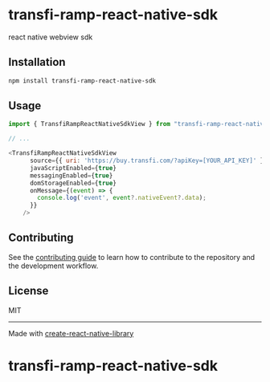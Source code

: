 # transfi-ramp-react-native-sdk

react native webview sdk 

## Installation

```sh
npm install transfi-ramp-react-native-sdk
```

## Usage

```js
import { TransfiRampReactNativeSdkView } from "transfi-ramp-react-native-sdk";

// ...

<TransfiRampReactNativeSdkView
      source={{ uri: 'https://buy.transfi.com/?apiKey=[YOUR_API_KEY]' }}
      javaScriptEnabled={true}
      messagingEnabled={true}
      domStorageEnabled={true}
      onMessage={(event) => {
        console.log('event', event?.nativeEvent?.data);
      }}
    />
```

## Contributing

See the [contributing guide](CONTRIBUTING.md) to learn how to contribute to the repository and the development workflow.

## License

MIT

---

Made with [create-react-native-library](https://github.com/callstack/react-native-builder-bob)
# transfi-ramp-react-native-sdk
